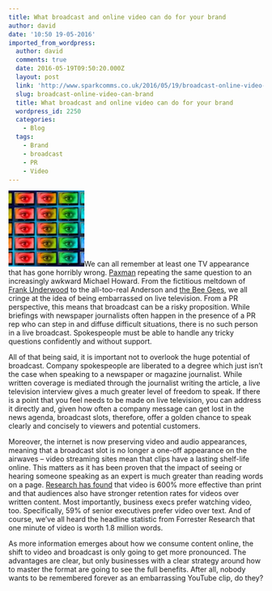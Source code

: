 ```yaml
---
title: What broadcast and online video can do for your brand
author: david
date: '10:50 19-05-2016'
imported_from_wordpress:
  author: david
  comments: true
  date: 2016-05-19T09:50:20.000Z
  layout: post
  link: 'http://www.sparkcomms.co.uk/2016/05/19/broadcast-online-video-can-brand/'
  slug: broadcast-online-video-can-brand
  title: What broadcast and online video can do for your brand
  wordpress_id: 2250
  categories:
    - Blog
  tags:
    - Brand
    - broadcast
    - PR
    - Video
---
```


![monitor-1054710_640](monitor-1054710_640-150x150.jpg)We can all remember at least one TV appearance that has gone horribly wrong. [Paxman](https://www.youtube.com/watch?v=Uwlsd8RAoqI) repeating the same question to an increasingly awkward Michael Howard. From the fictitious meltdown of [Frank Underwood](https://www.youtube.com/watch?v=LE7GKvXTazE) to the all-too-real Anderson and [the Bee Gees](https://www.youtube.com/watch?v=VHa6vYq6Nyk), we all cringe at the idea of being embarrassed on live television. From a PR perspective, this means that broadcast can be a risky proposition. While briefings with newspaper journalists often happen in the presence of a PR rep who can step in and diffuse difficult situations, there is no such person in a live broadcast. Spokespeople must be able to handle any tricky questions confidently and without support.

All of that being said, it is important not to overlook the huge potential of broadcast. Company spokespeople are liberated to a degree which just isn’t the case when speaking to a newspaper or magazine journalist. While written coverage is mediated through the journalist writing the article, a live television interview gives a much greater level of freedom to speak. If there is a point that you feel needs to be made on live television, you can address it directly and, given how often a company message can get lost in the news agenda, broadcast slots, therefore, offer a golden chance to speak clearly and concisely to viewers and potential customers.

Moreover, the internet is now preserving video and audio appearances, meaning that a broadcast slot is no longer a one-off appearance on the airwaves – video streaming sites mean that clips have a lasting shelf-life online. This matters as it has been proven that the impact of seeing or hearing someone speaking as an expert is much greater than reading words on a page. [Research has found](https://www.singlegrain.com/video-marketing/just-stats-science-video-engagement/) that video is 600% more effective than print and that audiences also have stronger retention rates for videos over written content. Most importantly, business execs prefer watching video, too. Specifically, 59% of senior executives prefer video over text. And of course, we’ve all heard the headline statistic from Forrester Research that one minute of video is worth 1.8 million words.

As more information emerges about how we consume content online, the shift to video and broadcast is only going to get more pronounced. The advantages are clear, but only businesses with a clear strategy around how to master the format are going to see the full benefits. After all, nobody wants to be remembered forever as an embarrassing YouTube clip, do they?
